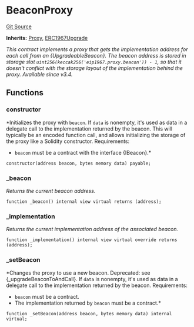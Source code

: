 # BeaconProxy
[Git Source](https://github.com/ContractLabs/foundry-bountykinds-contract/blob/67e6855d3beabdf242cc0b51d9e53b087a5235b9/src/oz-custom/oz/proxy/beacon/BeaconProxy.sol)

**Inherits:**
[Proxy](/src/oz-custom/oz/proxy/Proxy.sol/abstract.Proxy.md), [ERC1967Upgrade](/src/oz-custom/oz/proxy/ERC1967/ERC1967Upgrade.sol/abstract.ERC1967Upgrade.md)

*This contract implements a proxy that gets the implementation address
for each call from an {UpgradeableBeacon}.
The beacon address is stored in storage slot
`uint256(keccak256('eip1967.proxy.beacon')) - 1`, so that it doesn't
conflict with the storage layout of the implementation behind the proxy.
_Available since v3.4._*


## Functions
### constructor

*Initializes the proxy with `beacon`.
If `data` is nonempty, it's used as data in a delegate call to the
implementation returned by the beacon. This
will typically be an encoded function call, and allows initializing the
storage of the proxy like a Solidity
constructor.
Requirements:
- `beacon` must be a contract with the interface {IBeacon}.*


```solidity
constructor(address beacon, bytes memory data) payable;
```

### _beacon

*Returns the current beacon address.*


```solidity
function _beacon() internal view virtual returns (address);
```

### _implementation

*Returns the current implementation address of the associated beacon.*


```solidity
function _implementation() internal view virtual override returns (address);
```

### _setBeacon

*Changes the proxy to use a new beacon. Deprecated: see
{_upgradeBeaconToAndCall}.
If `data` is nonempty, it's used as data in a delegate call to the
implementation returned by the beacon.
Requirements:
- `beacon` must be a contract.
- The implementation returned by `beacon` must be a contract.*


```solidity
function _setBeacon(address beacon, bytes memory data) internal virtual;
```

